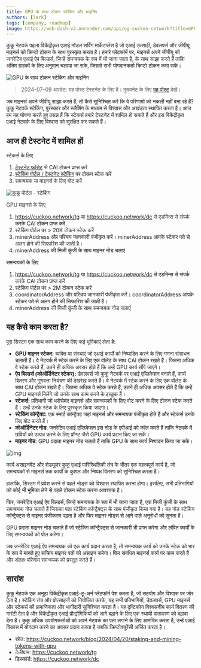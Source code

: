 ```yaml
---
title: GPU के साथ टोकन स्टेकिंग और माइनिंग
authors: [lark]
tags: [company, roadmap]
image: https://web-dash-v2.onrender.com/api/og-cuckoo-network?title=GPU%20%E0%A4%95%E0%A5%87%20%E0%A4%B8%E0%A4%BE%E0%A4%A5%20%E0%A4%9F%E0%A5%8B%E0%A4%95%E0%A4%A8%20%E0%A4%B8%E0%A5%8D%E0%A4%9F%E0%A5%87%E0%A4%95%E0%A4%BF%E0%A4%82%E0%A4%97%20%E0%A4%94%E0%A4%B0%20%E0%A4%AE%E0%A4%BE%E0%A4%87%E0%A4%A8%E0%A4%BF%E0%A4%82%E0%A4%97
---
```


कुकू नेटवर्क पहला विकेंद्रीकृत एआई मॉडल सर्विंग मार्केटप्लेस है जो एआई उत्साही, डेवलपर्स और जीपीयू माइनर्स को क्रिप्टो टोकन के साथ पुरस्कृत करता है। हमारे प्लेटफॉर्म पर, माइनर्स अपने जीपीयू को जनरेटिव एआई ऐप बिल्डर्स, जिन्हें समन्वयक के रूप में भी जाना जाता है, के साथ साझा करते हैं ताकि अंतिम ग्राहकों के लिए अनुमान चलाया जा सके, जिससे सभी योगदानकर्ता क्रिप्टो टोकन कमा सकें।

![GPU के साथ टोकन स्टेकिंग और माइनिंग](https://cuckoo-network.b-cdn.net/staking-and-mining-tokens.webp "GPU के साथ टोकन स्टेकिंग और माइनिंग")

> 2024-07-09 अपडेट: यह पोस्ट टेस्टनेट के लिए है। मुख्यनेट के लिए [यह पोस्ट](/blog/2024/07/15/cuckoo-network-mining-gpu-july-2024) देखें।

जब माइनर्स अपने जीपीयू साझा करते हैं, तो कैसे सुनिश्चित करें कि वे परिणामों को नकली नहीं बना रहे हैं? कुकू नेटवर्क स्टेकिंग, पुरस्कार और स्लैशिंग के माध्यम से विश्वास और अखंडता स्थापित करता है। आज हम यह घोषणा करते हुए प्रसन्न हैं कि स्टेकर्स हमारे टेस्टनेट में शामिल हो सकते हैं और इस विकेंद्रीकृत एआई नेटवर्क के लिए विश्वास को सुरक्षित कर सकते हैं।

## **आज ही टेस्टनेट में शामिल हों**

स्टेकर्स के लिए

1. [टेस्टनेट फॉसेट](https://cuckoo.network/portal/faucet) से CAI टोकन प्राप्त करें
2. [स्टेकिंग पोर्टल / टेस्टनेट स्टेकिंग](https://cuckoo.network/portal/staking/testnet) पर टोकन स्टेक करें
3. समन्वयक या माइनर्स के लिए वोट करें

![कुकू पोर्टल - स्टेकिंग](https://cuckoo-network.b-cdn.net/staking-portal-screenshot.webp "कुकू पोर्टल - स्टेकिंग")

GPU माइनर्स के लिए

1. https://cuckoo.network/tg या https://cuckoo.network/dc से एडमिन्स से संपर्क करके CAI टोकन प्राप्त करें
2. स्टेकिंग पोर्टल पर > 20K टोकन स्टेक करें
3. minerAddress और परिचय जानकारी पंजीकृत करें। minerAddress आपके स्टेकर पते से अलग होने की सिफारिश की जाती है।
4. minerAddress की निजी कुंजी के साथ माइनर नोड चलाएं

समन्वयकों के लिए

1. https://cuckoo.network/tg या https://cuckoo.network/dc से एडमिन्स से संपर्क करके CAI टोकन प्राप्त करें
2. स्टेकिंग पोर्टल पर > 2M टोकन स्टेक करें
3. coordinatorAddress और परिचय जानकारी पंजीकृत करें। coordinatorAddress आपके स्टेकर पते से अलग होने की सिफारिश की जाती है।
4. minerAddress की निजी कुंजी के साथ समन्वयक नोड चलाएं

## **यह कैसे काम करता है?**

पूरा सिस्टम एक साथ काम करने के लिए कई भूमिकाएं लेता है:

- **GPU माइनर स्टेकर:** व्यक्ति या संस्थाएं जो एआई कार्यों को निष्पादित करने के लिए गणना संसाधन चलाती हैं। वे नेटवर्क में स्टेक करने के लिए एक वॉलेट के साथ CAI टोकन रखते हैं। जितना अधिक वे स्टेक करते हैं, उतने ही अधिक अवसर होते हैं कि उन्हें GPU कार्य सौंपे जाएंगे।
- **ऐप बिल्डर्स (कोऑर्डिनेटर स्टेकर):** डेवलपर्स जो कुकू नेटवर्क पर एआई एप्लिकेशन बनाते हैं, कार्य वितरण और गुणवत्ता नियंत्रण की देखरेख करते हैं। वे नेटवर्क में स्टेक करने के लिए एक वॉलेट के साथ CAI टोकन रखते हैं। जितना अधिक वे स्टेक करते हैं, उतने ही अधिक अवसर होते हैं कि उन्हें GPU माइनर्स मिलेंगे जो उनके साथ काम करने के इच्छुक हैं।
- **स्टेकर्स:** प्रतिभागी जो भरोसेमंद माइनर्स और समन्वयकों के लिए वोट करने के लिए टोकन स्टेक करते हैं। उन्हें उनके स्टेक के लिए पुरस्कृत किया जाएगा।
- **स्टेकिंग कॉन्ट्रैक्ट:** एक स्मार्ट कॉन्ट्रैक्ट जहां माइनर्स और समन्वयक पंजीकृत होते हैं और स्टेकर्स उनके लिए वोट करते हैं।
- **कोऑर्डिनेटर नोड**: जनरेटिव एआई एप्लिकेशन इस नोड के एपीआई को कॉल करते हैं ताकि नेटवर्क में छवियों को उत्पन्न करने के लिए प्रॉम्प्ट जैसे GPU कार्य प्रदान किए जा सकें।
- **माइनर नोड**: GPU प्रदाता माइनर नोड चलाते हैं ताकि GPU के साथ कार्य निष्पादन किया जा सके।

![img](https://cuckoo-network.b-cdn.net/cuckoo-staking@2x.webp)

कार्य असाइनमेंट और शेड्यूलर कुकू एआई पारिस्थितिकी तंत्र के भीतर एक महत्वपूर्ण कार्य है, जो समन्वयकों से माइनर्स तक कार्यों के कुशल और निष्पक्ष वितरण को सुनिश्चित करता है।

हालांकि, सिस्टम में प्रवेश करने से पहले नोड्स को विश्वास स्थापित करना होगा। इसलिए, सभी प्रतिभागियों को कोई भी भूमिका लेने से पहले टोकन स्टेक करना आवश्यक है।

फिर, जनरेटिव एआई ऐप बिल्डर्स, जिन्हें समन्वयक के रूप में भी जाना जाता है, एक निजी कुंजी के साथ समन्वयक नोड चलाते हैं जिसका पता स्टेकिंग कॉन्ट्रैक्ट्स के साथ पंजीकृत किया गया है। यह नोड स्टेकिंग कॉन्ट्रैक्ट्स से माइनर पंजीकरण पढ़ता है और फिर माइनर नोड्स से आने वाले अनुरोधों को सुनता है।

GPU प्रदाता माइनर नोड चलाते हैं जो स्टेकिंग कॉन्ट्रैक्ट्स से जानकारी भी प्राप्त करेगा और लंबित कार्यों के लिए समन्वयकों को पोल करेगा।

जब जनरेटिव एआई ऐप समन्वयक को एक कार्य प्रदान करता है, तो समन्वयक कार्य को उनके स्टेक को भार के रूप में मानते हुए सक्रिय माइनर पतों को असाइन करेगा। फिर संबंधित माइनर्स कार्य पर काम करते हैं और अंततः परिणाम समन्वयक को प्रस्तुत करते हैं।

## **सारांश**

कुकू नेटवर्क एक अनूठा विकेंद्रीकृत एआई-टू-अर्न प्लेटफॉर्म पेश करता है, जो सहयोग और विश्वास पर जोर देता है। स्टेकिंग तंत्र और प्रोत्साहनों को नियोजित करके, यह सभी प्रतिभागियों, डेवलपर्स, GPU माइनर्स और स्टेकर्स की प्रामाणिकता और भागीदारी सुनिश्चित करता है। यह दृष्टिकोण विश्वसनीय कार्य वितरण की गारंटी देता है और विकेंद्रीकृत एआई प्रौद्योगिकियों को आगे बढ़ाने के लिए एक स्थायी वातावरण को बढ़ावा देता है। कुकू अधिक उपयोगकर्ताओं को अपने नेटवर्क का पता लगाने के लिए आमंत्रित करता है, उन्हें एआई विकास में योगदान करने का अवसर प्रदान करता है जबकि क्रिप्टोक्यूरेंसी अर्जित करता है।

- स्रोत: https://cuckoo.network/blog/2024/04/20/staking-and-mining-tokens-with-gpu
- टेलीग्राम: https://cuckoo.network/tg
- डिस्कॉर्ड: https://cuckoo.network/dc